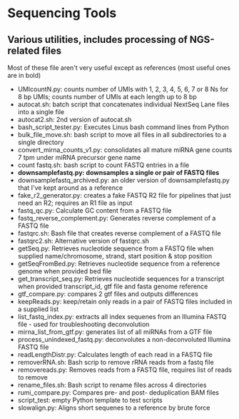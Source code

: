 # Sequencing Tools
## Various utilities, includes processing of NGS-related files
Most of these file aren't very useful except as references (most useful ones are in bold)
- UMIcountN.py: counts number of UMIs with 1, 2, 3, 4, 5, 6, 7 or 8 Ns for 8 bp UMIs; counts number of UMIs at each length up to 8 bp
- autocat.sh: batch script that concatenates individual NextSeq Lane files into a single file
- autocat2.sh: 2nd version of autocat.sh
- bash_script_tester.py: Executes Linus bash command lines from Python
- bulk_file_move.sh: bash script to move all files in all subdirectories to a single directory
- convert_mirna_counts_v1.py: consolidates all mature miRNA gene counts 7 tpm under miRNA precursor gene name
- count fastq.sh: bash script to count FASTQ entries in a file
- **downsamplefastq.py: downsamples a single or pair of FASTQ files**
- downsamplefastq_archived.py: an older version of downsamplefastq.py that I've kept around as a reference
- fake_r2_generator.py: creates a fake FASTQ R2 file for pipelines that just need an R2; requires an R1 file as input
- fastq_qc.py: Calculate GC content from a FASTQ file
- fastq_reverse_complement.py:  Generates reverse complement of a FASTQ file
- fastqrc.sh: Bash file that creates reverse complement of a FASTQ file
- fastqrc2.sh: Alternative version of fastqrc.sh
- getSeq.py: Retrieves nucleotide sequence from a FASTQ file when supplied name/chromosome, strand, start position & stop position
- getSeqFromBed.py: Retrieves nucleotide sequence from a reference genome when provided bed file
- get_transcript_seq.py: Retrieves nucleotide sequences for a transcript when provided transcript_id, gtf file and fasta genome reference
- gtf_compare.py: compares 2 gtf files and outputs differences
- keepReads.py: keep/retain only reads in a pair of FASTQ files included in a supplied list
- list_fastq_index.py: extracts all index sequenes from an Illumina FASTQ file - used for troubleshooting deconvolution
- mirna_list_from_gtf.py: generates list of all miRNAs from a GTF file
- process_unindexed_fastq.py: deconvolutes a non-deconvoluted Illumina FASTQ file
- readLengthDistr.py: Calculates length of each read in a FASTQ file
- removerRNA.sh: Bash scrip to remove rRNA reads from a fastq file
- removereads.py: Removes reads from a FASTQ file, requires list of reads to remove
- rename_files.sh:  Bash script to rename files across 4 directories
- rumi_compare.py:  Compares pre- and post- deduplication BAM files
- script_test: empty Python template to test scripts
- slowalign.py:  Aligns short sequenes to a reference by brute force

